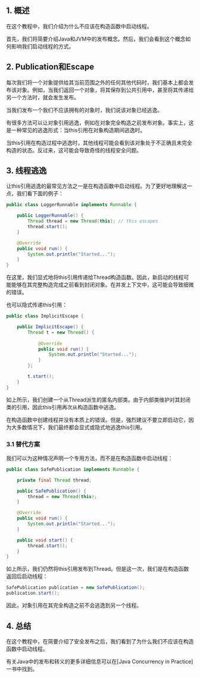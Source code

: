 ## 1. 概述

在这个教程中，我们介绍为什么不应该在构造函数中启动线程。

首先，我们将简要介绍Java和JVM中的发布概念。然后，我们会看到这个概念如何影响我们启动线程的方式。

## 2. Publication和Escape

每次我们将一个对象提供给其当前范围之外的任何其他代码时，我们基本上都会发布该对象。例如，当我们返回一个对象，将其保存到公共引用中，甚至将其传递给另一个方法时，就会发生发布。

当我们发布一个我们不应该拥有的对象时，我们说该对象已经逃逸。

有很多方法可以让对象引用逃逸，例如在对象完全构造之前发布对象。事实上，这是一种常见的逃逸形式：当this引用在对象构造期间逃逸时。

当this引用在构造过程中逃逸时，其他线程可能会看到该对象处于不正确且未完全构造的状态。反过来，这可能会导致奇怪的线程安全问题。

## 3. 线程逃逸

让this引用逃逸的最常见方法之一是在构造函数中启动线程。为了更好地理解这一点，我们看下面的例子：

```java
public class LoggerRunnable implements Runnable {

    public LoggerRunnable() {
        Thread thread = new Thread(this); // this escapes
        thread.start();
    }

    @Override
    public void run() {
        System.out.println("Started...");
    }
}
```

在这里，我们显式地将this引用传递给Thread构造函数。因此，新启动的线程可能能够在其完整构造完成之前看到封闭对象。在并发上下文中，这可能会导致细微的错误。

也可以隐式传递this引用：

```java
public class ImplicitEscape {

    public ImplicitEscape() {
        Thread t = new Thread() {
            
            @Override
            public void run() {
                System.out.println("Started...");
            }
        };

        t.start();
    }
}
```

如上所示，我们创建一个从Thread派生的匿名内部类。由于内部类维护对其封闭类的引用，因此this引用再次从构造函数中逃逸。

在构造函数中创建线程并没有本质上的错误。但是，强烈建议不要立即启动它，因为大多数情况下，我们最终都会显式或隐式地逃逸this引用。

### 3.1 替代方案

我们可以为这种情况声明一个专用方法，而不是在构造函数中启动线程：

```java
public class SafePublication implements Runnable {

    private final Thread thread;

    public SafePublication() {
        thread = new Thread(this);
    }

    @Override
    public void run() {
        System.out.println("Started...");
    }

    public void start() {
        thread.start();
    }
}
```

如上所示，我们仍然将this引用发布到Thread。但是这一次，我们是在构造函数返回后启动线程：

```java
SafePublication publication = new SafePublication();
publication.start();
```

因此，对象引用在其完全构造之前不会逃逸到另一个线程。

## 4. 总结

在这个教程中，在简要介绍了安全发布之后，我们看到了为什么我们不应该在构造函数中启动线程。

有关Java中的发布和转义的更多详细信息可以在[Java Concurrency in Practice]一书中找到。